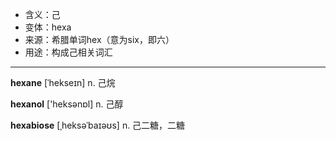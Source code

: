 - <span class="definition">含义：己</span>
- <span class="definition">变体：hexa</span>
- <span class="definition">来源：希腊单词hex（意为six，即六）</span>
- <span class="definition">用途：构成己相关词汇</span>

---

<span class="vocabulary">**hexane**</span> [ˈhekseɪn] n. 己烷

<span class="vocabulary">**hexanol**</span> ['heksənɒl] n. 己醇 

<span class="vocabulary">**hexabiose**</span> [ˌheksəˈbaɪəʊs] n. 己二糖，二糖
